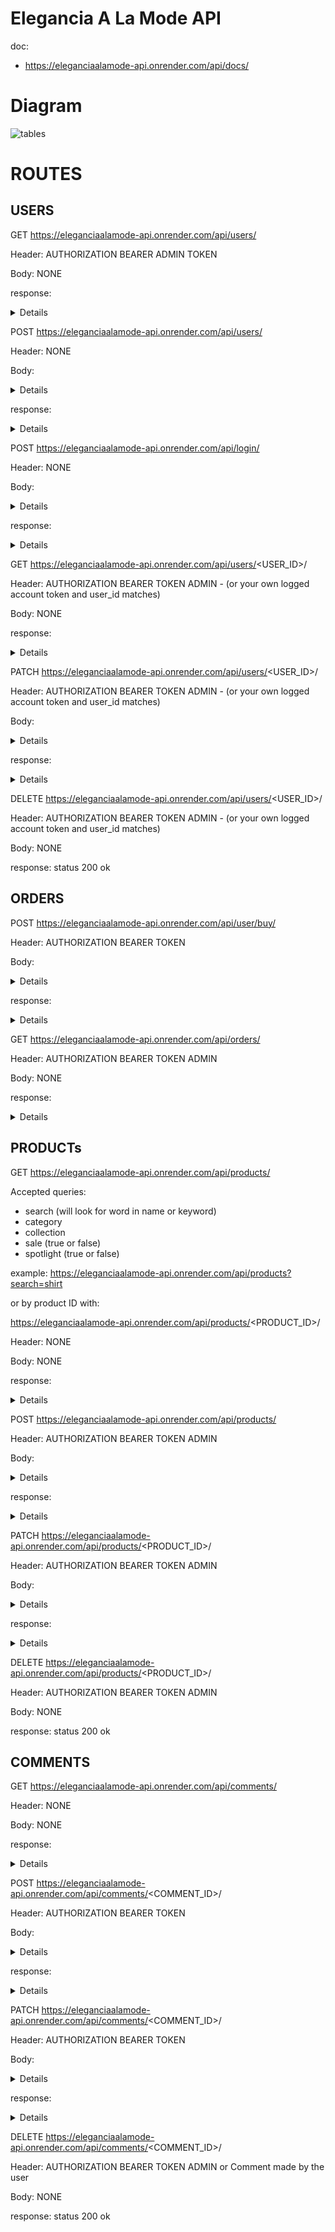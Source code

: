 # Elegancia A La Mode API

doc:
- https://eleganciaalamode-api.onrender.com/api/docs/

# Diagram
![tables](https://files.catbox.moe/cdvtpg.png)


# ROUTES

## USERS
GET https://eleganciaalamode-api.onrender.com/api/users/

Header: AUTHORIZATION BEARER ADMIN TOKEN

Body: NONE

response:
<details>
  
```
[
	{
		"id": 1,
		"username": "Test",
		"email": "test@test.com",
		"name": "Test",
		"is_superuser": true,
		"orders": [
			{
				"id": 1,
				"is_paid": true,
				"date_paid": "2023-11-15",
				"user": 1
			}
		],
		"comments": [
			{
				"id": 1,
				"content": "Great product, love the quality!",
				"rating": 8,
				"product_name": "white shirt",
				"user_name": "Test"
			}
		]
	},
	{
		"id": 2,
		"username": "Kenzie",
		"email": "kenzie@test.com",
		"name": "Kenzie",
		"is_superuser": false,
		"orders": [
			{
				"id": 2,
				"is_paid": true,
				"date_paid": "2023-11-15",
				"user": 2
			}
		],
		"comments": [
			{
				"id": 2,
				"content": "Awesome skirt, fits perfectly!",
				"rating": 8,
				"product_name": "super skirt",
				"user_name": "Kenzie"
			}
		]
	},
]
```
</details>

POST https://eleganciaalamode-api.onrender.com/api/users/

Header: NONE

Body:
<details>
  
```
{
	"username": "Samuel",
	"email": "samuel@kenzie.com",
	"name": "Samuel Oliveira",
	"password": "12345",
	"is_superuser": true
}
```
</details>

response:
<details>
  
```
{
	"id": 1,
	"username": "Samuel",
	"email": "samuel@kenzie.com",
	"name": "Samuel Oliveira",
	"is_superuser": true,
	"orders": [],
	"comments": []
}
```
</details>

POST https://eleganciaalamode-api.onrender.com/api/login/

Header: NONE

Body:
<details>
  
```
{
	"username": "Mauricio",
	"password": "12345"
}
```
</details>

response:
<details>
  
```
{
	"refresh": "eyJhbGciOiJIUzI1NiIsInR5cCI6IkpXVCJ9.eyJ0b2tlbl90eXBlIjoicmVmcmVzaCIsImV4cCI6MTcwMDE2NDQ5NSwiaWF0IjoxNzAwMDc4MDk1LCJqdGkiOiJlMmU1ZDdiZjRkZGQ0MDFjOTUwZmMxNDk3MTU1NTViNSIsInVzZXJfaWQiOjV9.QqYtgSrLIsLITIPrFkptLrMpzkEq7__DRhjLa2_UorQ",
	"access": "eyJhbGciOiJIUzI1NiIsInR5cCI6IkpXVCJ9.eyJ0b2tlbl90eXBlIjoiYWNjZXNzIiwiZXhwIjoxNzAwMDkyNDk1LCJpYXQiOjE3MDAwNzgwOTUsImp0aSI6ImQxMWMwMDU2ZGU1MjRmOWQ5M2U2NWIwMDg5NTk4ZmQ4IiwidXNlcl9pZCI6NX0.EP83VN7G7B06AJF2kXMQR5ocBqNnIXtuA7oVc_K9Wjg"
}
```
</details>

GET https://eleganciaalamode-api.onrender.com/api/users/<USER_ID>/

Header: AUTHORIZATION BEARER TOKEN ADMIN - (or your own logged account token and user_id matches)

Body: NONE

response:
<details>
  
```
{
	"id": 1,
	"username": "Test",
	"email": "test@test.com",
	"name": "Test",
	"is_superuser": true,
	"orders": [
		{
			"id": 1,
			"is_paid": true,
			"date_paid": "2023-11-15",
			"user": 1
		}
	],
	"comments": [
		{
			"id": 1,
			"content": "Great product, love the quality!",
			"rating": 8,
			"product_name": "white shirt",
			"user_name": "Test"
		}
	]
}
```
</details>

PATCH https://eleganciaalamode-api.onrender.com/api/users/<USER_ID>/

Header: AUTHORIZATION BEARER TOKEN ADMIN - (or your own logged account token and user_id matches)

Body:
<details>
  
```
{
	"username": "Mauricio changed",
	"email": "mauricio@kenzie.com",
	"name": "Mauricio Oliveira changed"
}
```
</details>

response:
<details>
  
```
{
	"id": 3,
	"username": "Mauricio changed",
	"email": "mauricio@kenzie.com",
	"name": "Mauricio Oliveira changed",
	"is_superuser": false,
	"orders": [],
	"comments": []
}
```
</details>

DELETE https://eleganciaalamode-api.onrender.com/api/users/<USER_ID>/

Header: AUTHORIZATION BEARER TOKEN ADMIN - (or your own logged account token and user_id matches)

Body: NONE

response: status 200 ok

## ORDERS

POST https://eleganciaalamode-api.onrender.com/api/user/buy/

Header: AUTHORIZATION BEARER TOKEN

Body:
<details>
  
```
{
	"is_paid": true,
	"items_bought": [
		{
			"product_name": "white shirt",
			"product_price": 9999.00,
			"quantity": 2
		}
	]
}
```
</details>

response:
<details>
  
```
{
	"user_id": 1,
	"is_paid": true,
	"date_paid": "2023-11-16",
	"items_bought": [
		{
			"order": 8,
			"product_name": "blue coat",
			"product_price": 9999.0,
			"quantity": 4
		}
	]
}
```
</details>

GET https://eleganciaalamode-api.onrender.com/api/orders/

Header: AUTHORIZATION BEARER TOKEN ADMIN

Body: NONE

response:
<details>
  
```
[
	{
		"id": 1,
		"user_id": 1,
		"is_paid": true,
		"date_paid": "2023-11-15",
		"items_bought": [
			{
				"order": 1,
				"product_name": "white shirt",
				"product_price": 9999.0,
				"quantity": 2
			}
		]
	},
	{
		"id": 2,
		"user_id": 2,
		"is_paid": true,
		"date_paid": "2023-11-15",
		"items_bought": [
			{
				"order": 2,
				"product_name": "super skirt",
				"product_price": 9999.0,
				"quantity": 1
			},
			{
				"order": 2,
				"product_name": "blue coat",
				"product_price": 9999.0,
				"quantity": 1
			}
		]
	},
]
```
</details>

## PRODUCTs

GET https://eleganciaalamode-api.onrender.com/api/products/

Accepted queries: 
- search (will look for word in name or keyword)
- category
- collection
- sale (true or false)
- spotlight (true or false)

example: https://eleganciaalamode-api.onrender.com/api/products?search=shirt

or by product ID with:

https://eleganciaalamode-api.onrender.com/api/products/<PRODUCT_ID>/

Header: NONE

Body: NONE

response:
<details>
  
```
[
	{
		"id": 1,
		"name": "white shirt",
		"slug": "whiteshirt",
		"price": 9999.99,
		"stock": 10,
		"category": "shirt",
		"visit_number": 0,
		"collection": "summer",
		"sale": false,
		"spotlight": false,
		"keywords": [
			{
				"entry": "shirt"
			},
			{
				"entry": "white"
			},
			{
				"entry": "summer"
			},
			{
				"entry": "light"
			}
		],
		"style": {
			"url": "https://picsum.photos/200"
		},
		"comments": [
			{
				"id": 1,
				"content": "Great product, love the quality!",
				"rating": 8,
				"product_name": "white shirt",
				"user_name": "Test"
			},
			{
				"id": 7,
				"content": "Nice white shirt, fits well!",
				"rating": 8,
				"product_name": "white shirt",
				"user_name": "Mauricio"
			},
			{
				"id": 8,
				"content": "Superb white shirt, excellent quality!",
				"rating": 8,
				"product_name": "white shirt",
				"user_name": "Monica"
			}
		]
	},
]
```
</details>

POST https://eleganciaalamode-api.onrender.com/api/products/

Header: AUTHORIZATION BEARER TOKEN ADMIN

Body:
<details>

```
{
	"name": "white suit",
  	"slug": "whitesuit",
  	"price": 9999.00,
  	"stock": 1,
  	"category": "suit",
  	"visit_number": 0,
  	"collection": "winter",
  	"sale": false,
  	"spotlight": false,
	"style": {
		"url": "www.whitesuit.com"
	},
	"keywords": [
		{
			"entry": "white"
		},
		{
			"entry": "suit"
		},
				{
			"entry": "light"
		},
				{
			"entry": "winter"
		},
				{
			"entry": "party"
		},
				{
			"entry": "normal"
		}
	]
}
```
</details>

response:
<details>
  
```
{
	"id": 1,
	"name": "white suit",
	"slug": "whitesuit",
	"price": 9999.0,
	"stock": 1,
	"category": "suit",
	"visit_number": 0,
	"collection": "winter",
	"sale": false,
	"spotlight": false,
	"keywords": [
		{
			"entry": "white"
		},
		{
			"entry": "light"
		},
		{
			"entry": "party"
		},
		{
			"entry": "suit"
		},
		{
			"entry": "winter"
		},
		{
			"entry": "normal"
		}
	],
	"style": {
		"url": "www.whitesuit.com"
	},
	"comments": []
}
```
</details>

PATCH https://eleganciaalamode-api.onrender.com/api/products/<PRODUCT_ID>/

Header: AUTHORIZATION BEARER TOKEN ADMIN

Body:
<details>

```
{
	"name": "white suit changed",
	"slug": "whitesuitchanged",
	"stock": 0,
	"visit_number": 50,
	"sale": true,
	"spotlight": false,
	"keywords": [
		{
			"entry": "black"
		},
		{
			"entry": "special"
		},
		{
			"entry": "elegant"
		}
	],
	"style": {
		"url": "www.whitesuitchanged.com"
	}
}
```
</details>

response:
<details>
  
```
{
	"id": 4,
	"name": "white suit changed",
	"slug": "whitesuitchanged",
	"price": 9999.0,
	"stock": 0,
	"category": "suit",
	"visit_number": 50,
	"collection": "winter",
	"sale": true,
	"spotlight": false,
	"keywords": [
		{
			"entry": "special"
		},
		{
			"entry": "black"
		},
		{
			"entry": "elegant"
		}
	],
	"style": {
		"url": "www.whitesuitchanged.com"
	},
	"comments": []
}
```
</details>

DELETE https://eleganciaalamode-api.onrender.com/api/products/<PRODUCT_ID>/

Header: AUTHORIZATION BEARER TOKEN ADMIN

Body: NONE

response: status 200 ok

## COMMENTS

GET https://eleganciaalamode-api.onrender.com/api/comments/

Header: NONE

Body: NONE

response:
<details>
  
```
[
	{
		"id": 1,
		"content": "Itaque earum rerum hic tenetur a sapiente delectus, ut aut reiciendis voluptatibus maiores alias consequatur aut perferendis doloribus asperiores repellat",
		"rating": 5,
		"product_name": "white shirt",
		"user_name": "Fernanda Oliveira"
	},
	{
		"id": 2,
		"content": "Itaque earum rerum hic tenetur a sapiente delectus, ut aut reiciendis voluptatibus maiores alias consequatur aut perferendis doloribus asperiores repellat",
		"rating": 10,
		"product_name": "white shirt",
		"user_name": "Mauricio Oliveira"
	},
]
```
</details>

POST https://eleganciaalamode-api.onrender.com/api/comments/<COMMENT_ID>/

Header: AUTHORIZATION BEARER TOKEN

Body:
<details>

```
{
	"content": "Itaque earum rerum hic tenetur a sapiente delectus, ut aut reiciendis voluptatibus maiores alias consequatur aut perferendis doloribus asperiores repellat",
	"rating": 10
}
```
</details>

response:
<details>
  
```
{
	"id": 5,
	"content": "Itaque earum rerum hic tenetur a sapiente delectus, ut aut reiciendis voluptatibus maiores alias consequatur aut perferendis doloribus asperiores repellat",
	"rating": 10,
	"product_name": "black suit",
	"user_name": "Samuel Oliveira"
}
```
</details>

PATCH https://eleganciaalamode-api.onrender.com/api/comments/<COMMENT_ID>/

Header: AUTHORIZATION BEARER TOKEN

Body:
<details>
	
```
{
	"rating": 4,
	"product_name": "blablabla",
	"content": " all changed"
}
```
</details>

response:
<details>
  
```
{
	"id": 1,
	"content": "all changed",
	"rating": 4,
	"product_name": "white shirt",
	"user_name": "Fernanda Oliveira"
}
```
</details>

DELETE https://eleganciaalamode-api.onrender.com/api/comments/<COMMENT_ID>/

Header: AUTHORIZATION BEARER TOKEN ADMIN or Comment made by the user

Body: NONE

response: status 200 ok
